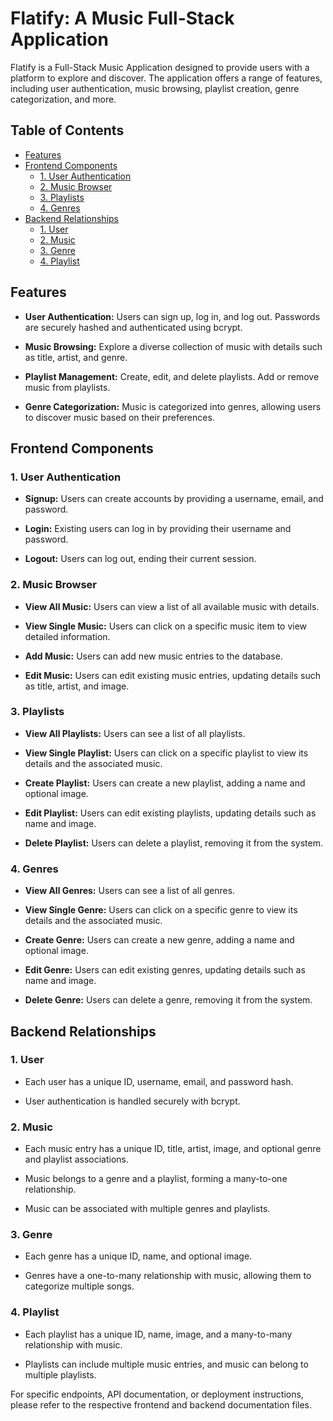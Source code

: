 # Flatify: A Music Full-Stack Application

Flatify is a Full-Stack Music Application designed to provide users with a platform to explore and discover. The application offers a range of features, including user authentication, music browsing, playlist creation, genre categorization, and more.

## Table of Contents

- [Features](#features)
- [Frontend Components](#frontend-components)
  - [1. User Authentication](#1-user-authentication)
  - [2. Music Browser](#2-music-browser)
  - [3. Playlists](#3-playlists)
  - [4. Genres](#4-genres)
- [Backend Relationships](#backend-relationships)
  - [1. User](#1-user)
  - [2. Music](#2-music)
  - [3. Genre](#3-genre)
  - [4. Playlist](#4-playlist)

## Features

- **User Authentication:** Users can sign up, log in, and log out. Passwords are securely hashed and authenticated using bcrypt.

- **Music Browsing:** Explore a diverse collection of music with details such as title, artist, and genre.

- **Playlist Management:** Create, edit, and delete playlists. Add or remove music from playlists.

- **Genre Categorization:** Music is categorized into genres, allowing users to discover music based on their preferences.

## Frontend Components

### 1. User Authentication

- **Signup:** Users can create accounts by providing a username, email, and password.

- **Login:** Existing users can log in by providing their username and password.

- **Logout:** Users can log out, ending their current session.

### 2. Music Browser

- **View All Music:** Users can view a list of all available music with details.

- **View Single Music:** Users can click on a specific music item to view detailed information.

- **Add Music:** Users can add new music entries to the database.

- **Edit Music:** Users can edit existing music entries, updating details such as title, artist, and image.

### 3. Playlists

- **View All Playlists:** Users can see a list of all playlists.

- **View Single Playlist:** Users can click on a specific playlist to view its details and the associated music.

- **Create Playlist:** Users can create a new playlist, adding a name and optional image.

- **Edit Playlist:** Users can edit existing playlists, updating details such as name and image.

- **Delete Playlist:** Users can delete a playlist, removing it from the system.

### 4. Genres

- **View All Genres:** Users can see a list of all genres.

- **View Single Genre:** Users can click on a specific genre to view its details and the associated music.

- **Create Genre:** Users can create a new genre, adding a name and optional image.

- **Edit Genre:** Users can edit existing genres, updating details such as name and image.

- **Delete Genre:** Users can delete a genre, removing it from the system.

## Backend Relationships

### 1. User

- Each user has a unique ID, username, email, and password hash.

- User authentication is handled securely with bcrypt.

### 2. Music

- Each music entry has a unique ID, title, artist, image, and optional genre and playlist associations.

- Music belongs to a genre and a playlist, forming a many-to-one relationship.

- Music can be associated with multiple genres and playlists.

### 3. Genre

- Each genre has a unique ID, name, and optional image.

- Genres have a one-to-many relationship with music, allowing them to categorize multiple songs.

### 4. Playlist

- Each playlist has a unique ID, name, image, and a many-to-many relationship with music.

- Playlists can include multiple music entries, and music can belong to multiple playlists.

For specific endpoints, API documentation, or deployment instructions, please refer to the respective frontend and backend documentation files.
